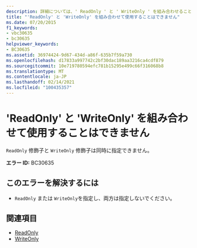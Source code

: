 ```yaml
---
description: 詳細については、' ReadOnly ' と ' WriteOnly ' を組み合わせることはできません
title: "'ReadOnly' と 'WriteOnly' を組み合わせて使用することはできません"
ms.date: 07/20/2015
f1_keywords:
- vbc30635
- bc30635
helpviewer_keywords:
- BC30635
ms.assetid: 36974424-9d67-434d-a86f-635b7f59a730
ms.openlocfilehash: d17833a997742c2bf30dac189aa3216ca4cdf879
ms.sourcegitcommit: 10e719780594efc781b15295e499c66f316068b8
ms.translationtype: MT
ms.contentlocale: ja-JP
ms.lasthandoff: 02/14/2021
ms.locfileid: "100435357"
---
```

# <a name="readonly-and-writeonly-cannot-be-combined"></a>'ReadOnly' と 'WriteOnly' を組み合わせて使用することはできません

`ReadOnly` 修飾子と `WriteOnly` 修飾子は同時に指定できません。  
  
 **エラー ID:** BC30635  
  
## <a name="to-correct-this-error"></a>このエラーを解決するには  
  
- `ReadOnly` または `WriteOnly`を指定し、両方は指定しないでください。  
  
## <a name="see-also"></a>関連項目

- [ReadOnly](../language-reference/modifiers/readonly.md)
- [WriteOnly](../language-reference/modifiers/writeonly.md)
